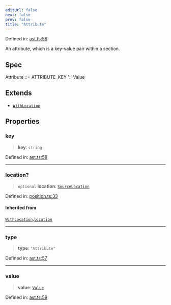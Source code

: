 ```yaml
---
editUrl: false
next: false
prev: false
title: "Attribute"
---
```


Defined in: [ast.ts:56](https://github.com/rcs-agents/rcs-lang/blob/81d17140acf0fdf5d22c6fbab7c85de9a28f20ae/packages/ast/src/ast.ts#L56)

An attribute, which is a key-value pair within a section.

## Spec

Attribute ::= ATTRIBUTE_KEY ':' Value

## Extends

- [`WithLocation`](/api/ast/interfaces/withlocation/)

## Properties

### key

> **key**: `string`

Defined in: [ast.ts:58](https://github.com/rcs-agents/rcs-lang/blob/81d17140acf0fdf5d22c6fbab7c85de9a28f20ae/packages/ast/src/ast.ts#L58)

***

### location?

> `optional` **location**: [`SourceLocation`](/api/ast/interfaces/sourcelocation/)

Defined in: [position.ts:33](https://github.com/rcs-agents/rcs-lang/blob/81d17140acf0fdf5d22c6fbab7c85de9a28f20ae/packages/ast/src/position.ts#L33)

#### Inherited from

[`WithLocation`](/api/ast/interfaces/withlocation/).[`location`](/api/ast/interfaces/withlocation/#location)

***

### type

> **type**: `"Attribute"`

Defined in: [ast.ts:57](https://github.com/rcs-agents/rcs-lang/blob/81d17140acf0fdf5d22c6fbab7c85de9a28f20ae/packages/ast/src/ast.ts#L57)

***

### value

> **value**: [`Value`](/api/ast/type-aliases/value/)

Defined in: [ast.ts:59](https://github.com/rcs-agents/rcs-lang/blob/81d17140acf0fdf5d22c6fbab7c85de9a28f20ae/packages/ast/src/ast.ts#L59)
